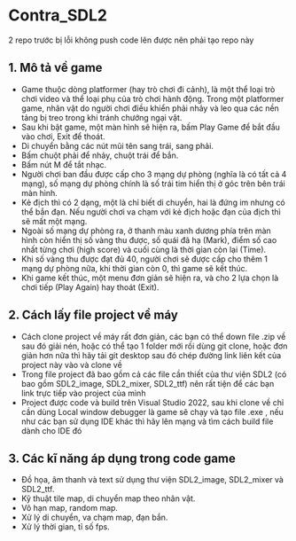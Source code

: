 # Contra_SDL2
2 repo trước bị lỗi không push code lên được nên phải tạo repo này
## 1. Mô tả về game
- Game thuộc dòng platformer (hay trò chơi đi cảnh), là một thể loại trò chơi video và thể loại phụ của trò chơi hành động. Trong một platformer game, nhân vật do người chơi điều khiển phải nhảy và leo qua các nền tảng bị treo trong khi tránh chướng ngại vật.
- Sau khi bật game, một màn hình sẽ hiện ra, bấm Play Game để bắt đầu vào chơi, Exit để thoát.
- Di chuyển bằng các nút mũi tên sang trái, sang phải.
- Bấm chuột phải để nhảy, chuột trái để bắn.
- Bấm nút M để tắt nhạc.
- Người chơi ban đầu được cấp cho 3 mạng dự phòng (nghĩa là có tất cả 4 mạng), số mạng dự phòng chính là số trái tim hiển thị ở góc trên bên trái màn hình.
- Kẻ địch thì có 2 dạng, một là chỉ biết di chuyển, hai là đứng im nhưng có thể bắn đạn. Nếu người chơi va chạm với kẻ địch hoặc đạn của địch thì sẽ mất một mạng.
- Ngoài số mạng dự phòng ra, ở thanh màu xanh dương phía trên màn hình còn hiển thị số vàng thu được, số quái đã hạ (Mark), điểm số cao nhất từng chơi (high score) và cuối cùng là thời gian còn lại (Time).
- Khi số vàng thu được đạt đủ 40, người chơi sẽ được cấp cho thêm 1 mạng dự phòng nữa, khi thời gian còn 0, thì game sẽ kết thúc.
- Khi game kết thúc, một menu đơn giản sẽ hiện ra, và cho 2 lựa chọn là chơi tiếp (Play Again) hay thoát (Exit).

## 2. Cách lấy file project về máy
- Cách clone project về máy rất đơn giản, các bạn có thể down file .zip về sau đó giải nén, hoặc có thể tạo 1 folder mới rồi dùng git clone, hoặc đơn giản hơn nữa thì hãy tải git desktop sau đó chép đường link liên kết của project này vào và clone về
- Trong file project đã bao gồm cả các file cần thiết của thư viện SDL2 (có bao gồm SDL2_image, SDL2_mixer, SDL2_ttf) nên rất tiện để các bạn link trực tiếp vào project của mình
- Project được code và build trên Visual Studio 2022, sau khi clone về chỉ cần dùng Local window debugger là game sẽ chạy và tạo file .exe , nếu như các bạn sử dụng IDE khác thì hãy lên mạng và tìm cách build file dành cho IDE đó

## 3. Các kĩ năng áp dụng trong code game
- Đồ họa, âm thanh và text sử dụng thư viện SDL2_image, SDL2_mixer và SDL2_ttf.
- Kỹ thuật tile map, di chuyển map theo nhân vật.
- Vô hạn map, random map.
- Xử lý di chuyển, va chạm map, đạn bắn.
- Xử lý thời gian, tỉ số fps.
